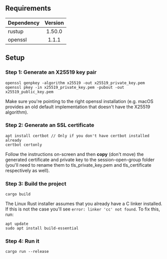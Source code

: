 
## Requirements

| Dependency    | Version       |
| ------------- |:-------------:|
| rustup        | 1.50.0        |
| openssl       | 1.1.1         |

## Setup

### Step 1: Generate an X25519 key pair

```
openssl genpkey -algorithm x25519 -out x25519_private_key.pem
openssl pkey -in x25519_private_key.pem -pubout -out x25519_public_key.pem
```

Make sure you're pointing to the right openssl installation (e.g. macOS provides an old default implementation that doesn't have the X25519 algorithm).

### Step 2: Generate an SSL certificate

```
apt install certbot // Only if you don't have certbot installed already
certbot certonly
```

Follow the instructions on-screen and then **copy** (don't move) the generated certificate and private key to the session-open-group folder (you'll need to rename them to tls_private_key.pem and tls_certificate respectively as well).

### Step 3: Build the project

```
cargo build
```

The Linux Rust installer assumes that you already have a C linker installed. If this is not the case you'll see `error: linker 'cc' not found`. To fix this, run:

```
apt update
sudo apt install build-essential
```

### Step 4: Run it

```
cargo run --release
```
